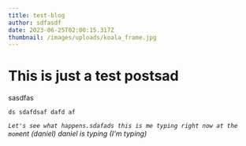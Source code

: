 ```yaml
---
title: test-blog
author: sdfasdf
date: 2023-06-25T02:00:15.317Z
thumbnail: /images/uploads/koala_frame.jpg
---
```

# This is just a test postsad

s﻿asdfas

`d﻿s sdafdsaf dafd af`

*`Let's see what happens.sdafads this is me typing right now at the mom`ent (daniel) daniel is typing (I'm typing)*